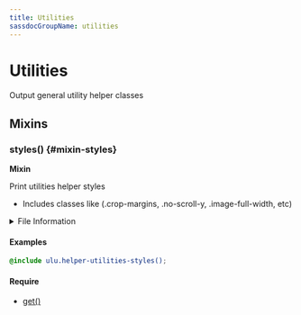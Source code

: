 ```yaml
---
title: Utilities
sassdocGroupName: utilities
---
```



# Utilities

<div class="type-large">

Output general utility helper classes

</div>



## Mixins




<div class="sassdoc-item-header">

###  styles() {#mixin-styles}

  <div class="sassdoc-item-header__labels">
    <span class="tag tag--primary"><strong>Mixin</strong></span>
  </div>

</div>

  

Print utilities helper styles
- Includes classes like (.crop-margins, .no-scroll-y, .image-full-width, etc)
    
    


<details>
  <summary>File Information</summary>
  
- **File:** _utilities.scss
- **Group:** utilities
- **Type:** mixin
- **Lines (comments):** 12-15
- **Lines (code):** 17-146

</details>

    

#### Examples

      


``` scss
@include ulu.helper-utilities-styles();
```
  



      

#### Require

- [get()](/sass/helpers/units/#function-get)
  
  
  